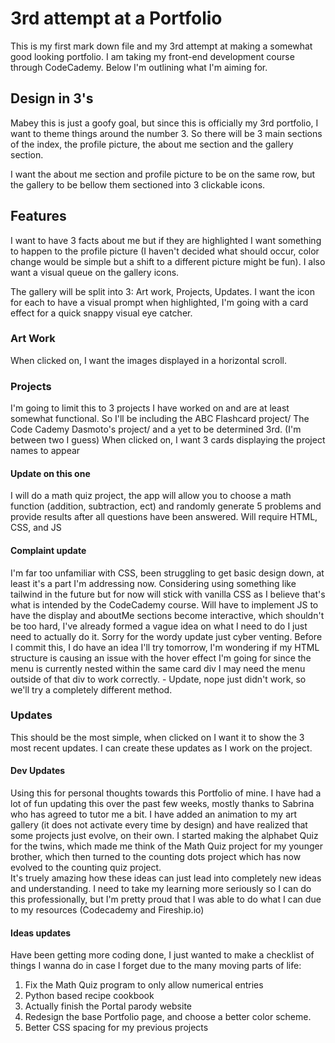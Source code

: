 # 3rd attempt at a Portfolio

This is my first mark down file and my 3rd attempt at making a somewhat good looking portfolio.  I am taking my front-end development course through CodeCademy.  Below I'm outlining what I'm aiming for.

## Design in 3's

Mabey this is just a goofy goal, but since this is officially my 3rd portfolio, I want to theme things around the number 3.  So there will be 3 main sections of the index, the profile picture, the about me section and the gallery section.

I want the about me section and profile picture to be on the same row, but the gallery to be bellow them sectioned into 3 clickable icons.

## Features

I want to have 3 facts about me but if they are highlighted I want something to happen to the profile picture (I haven't decided what should occur, color change would be simple but a shift to a different picture might be fun).  I also want a visual queue on the gallery icons.

The gallery will be split into 3: Art work, Projects, Updates.  I want the icon for each to have a visual prompt when highlighted, I'm going with a card effect for a quick snappy visual eye catcher.

### Art Work

When clicked on, I want the images displayed in a horizontal scroll.

### Projects

I'm going to limit this to 3 projects I have worked on and are at least somewhat functional.
So I'll be including the ABC Flashcard project/ The Code Cademy Dasmoto's project/ and a yet to be determined 3rd.  (I'm between two I guess)
When clicked on, I want 3 cards displaying the project names to appear
#### Update on this one
I will do a math quiz project, the app will allow you to choose a math function (addition, subtraction, ect) and randomly generate 5 problems and provide results after all questions have been answered. Will require HTML, CSS, and JS
#### Complaint update
I'm far too unfamiliar with CSS, been struggling to get basic design down, at least it's a part I'm addressing now.  Considering using something like tailwind in the future but for now will stick with vanilla CSS as I believe that's what is intended by the CodeCademy course.  Will have to implement JS to have the display and aboutMe sections become interactive, which shouldn't be too hard, I've already formed a vague idea on what I need to do I just need to actually do it.  Sorry for the wordy update just cyber venting.  Before I commit this, I do have an idea I'll try tomorrow, I'm wondering if my HTML structure is causing an issue with the hover effect I'm going for since the menu is currently nested within the same card div I may need the menu outside of that div to work correctly. - Update, nope just didn't work, so we'll try a completely different method.

### Updates

This should be the most simple, when clicked on I want it to show the 3 most recent updates.
I can create these updates as I work on the project.

#### Dev Updates

Using this for personal thoughts towards this Portfolio of mine.  I have had a lot of fun updating this over the past few weeks, mostly thanks to Sabrina who has agreed to tutor me a bit.  I have added an animation to my art gallery (it does not activate every time by design) and have realized that some projects just evolve, on their own.
I started making the alphabet Quiz for the twins, which made me think of the Math Quiz project for my younger brother, which then turned to the counting dots project which has now evolved to the counting quiz project.  
It's truely amazing how these ideas can just lead into completely new ideas and understanding.  I need to take my learning more seriously so I can do this professionally, but I'm pretty proud that I was able to do what I can due to my resources (Codecademy and Fireship.io)

#### Ideas updates
Have been getting more coding done, I just wanted to make a checklist of things I wanna do in case I forget due to the many moving parts of life:
1. Fix the Math Quiz program to only allow numerical entries
2. Python based recipe cookbook
3. Actually finish the Portal parody website
4. Redesign the base Portfolio page, and choose a better color scheme.
5. Better CSS spacing for my previous projects